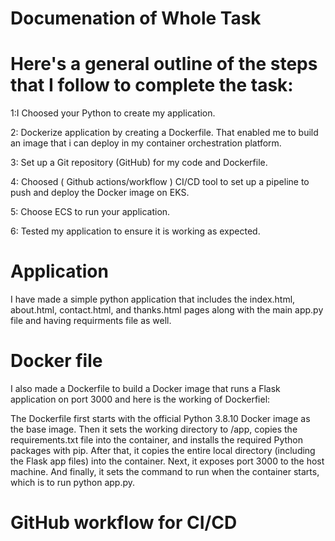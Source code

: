 # Documenation of Whole Task

# Here's a general outline of the steps that I follow to complete the task:

1:I Choosed your Python to create my application.

2: Dockerize application by creating a Dockerfile. That enabled me to build an image that i can deploy in my container orchestration platform.

3: Set up a Git repository (GitHub) for my code and Dockerfile.

4: Choosed ( Github actions/workflow ) CI/CD tool to set up a pipeline to push and deploy the Docker image on EKS.

5: Choose ECS  to run your application.

6: Tested my application to ensure it is working as expected.

# Application
I have made a simple python application that includes the index.html, about.html, contact.html, and thanks.html pages along with the main app.py file and having requirments file as well.

# Docker file 

I also made a Dockerfile to build a Docker image that runs a Flask application on port 3000 and here is the working of Dockerfiel:

The Dockerfile first starts with the official Python 3.8.10 Docker image as the base image. 
Then it sets the working directory to /app, copies the requirements.txt file into the container, and installs the required Python packages with pip. 
After that, it copies the entire local directory (including the Flask app files) into the container.
Next, it exposes port 3000 to the host machine.
And finally, it sets the command to run when the container starts, which is to run python app.py.

# GitHub workflow for CI/CD
